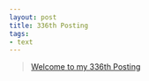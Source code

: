 ```yaml
---
layout: post
title: 336th Posting
tags: 
- text
---
```


> [Welcome to my 336th Posting](https://janghan-kor.tistory.com/1350)
